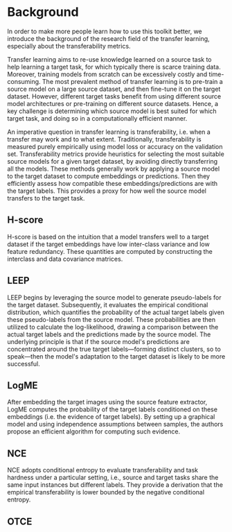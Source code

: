 # Background

In order to make more people learn how to use this toolkit better, we introduce the background of the research field of the transfer learning, especially about the transferability metrics.

Transfer learning aims to re-use knowledge learned on a source task to help learning a target task, for which typically there is scarce training data. Moreover, training models from scratch can be excessively costly and time-consuming. The most prevalent method of transfer learning is to pre-train a source model on a large source dataset, and then fine-tune it on the target dataset. However, different target tasks benefit from using different source model architectures or pre-training on different source datasets. Hence, a key challenge is determining which source model is best suited for which target task, and doing so in a computationally efficient manner.

An imperative question in transfer learning is transferability, i.e. when a transfer may work and to what extent. Traditionally, transferability is measured purely empirically using model loss or accuracy on the validation set. Transferability metrics provide heuristics for selecting the most suitable source models for a given target dataset, by avoiding directly transferring all the models. These methods generally work by applying a source model to the target dataset to compute embeddings or predictions. Then they efficiently assess how compatible these embeddings/predictions are with the target labels. This provides a proxy for how well the source model transfers to the target task.

## H-score
H-score is based on the intuition that a model transfers well to a target dataset if the target embeddings have low inter-class variance and low feature redundancy. These quantities are computed by constructing the interclass and data covariance matrices. 
## LEEP  
LEEP begins by leveraging the source model to generate pseudo-labels for the target dataset. Subsequently, it evaluates the empirical conditional distribution, which quantifies the probability of the actual target labels given these pseudo-labels from the source model. These probabilities are then utilized to calculate the log-likelihood, drawing a comparison between the actual target labels and the predictions made by the source model. The underlying principle is that if the source model's predictions are concentrated around the true target labels—forming distinct clusters, so to speak—then the model's adaptation to the target dataset is likely to be more successful.
## LogME 
After embedding the target images using the source feature extractor, LogME computes the probability of the target labels conditioned on these embeddings (i.e. the evidence of target labels). By setting up a graphical model and using independence assumptions between samples, the authors propose an efficient algorithm for computing such evidence.
## NCE
NCE adopts conditional entropy to evaluate transferability and task hardness under a particular setting, i.e., source and target tasks share the same input instances but different labels. They provide a derivation that the empirical transferability is lower bounded by the negative conditional entropy.
## OTCE
